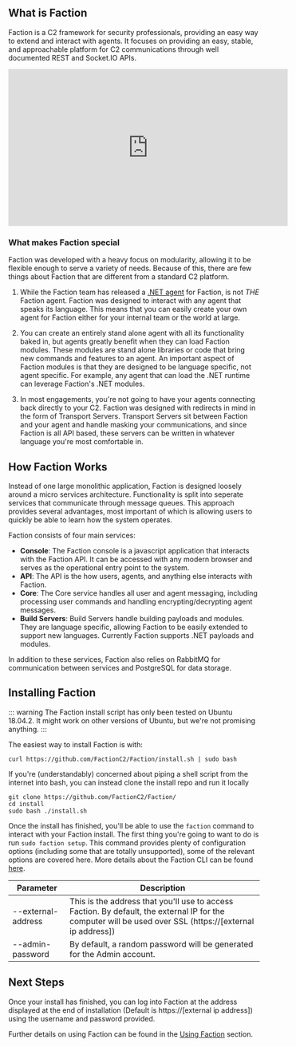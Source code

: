 ## What is Faction
Faction is a C2 framework for security professionals, providing an easy way to extend and interact with agents. It focuses on providing an easy, stable, and approachable platform for C2 communications through well documented REST and Socket.IO APIs.

<iframe style="margin: 0 auto; text-align: center" width="560" height="315" src="https://www.youtube-nocookie.com/embed/gETAhgBJabI" frameborder="0" allowfullscreen></iframe>

### What makes Faction special
Faction was developed with a heavy focus on modularity, allowing it to be flexible enough to serve a variety of needs. Because of this, there are few things about Faction that are different from a standard C2 platform.

1. While the Faction team has released a [.NET agent](https://www.maraudershell.com) for Faction, is not *THE* Faction agent. Faction was designed to interact with any agent that speaks its language. This means that you can easily create your own agent for Faction either for your internal team or the world at large.

2. You can create an entirely stand alone agent with all its functionality baked in, but agents greatly benefit when they can load Faction modules. These modules are stand alone libraries or code that bring new commands and features to an agent. An important aspect of Faction modules is that they are designed to be language specific, not agent specific. For example, any agent that can load the .NET runtime can leverage Faction's .NET modules.

3. In most engagements, you're not going to have your agents connecting back directly to your C2. Faction was designed with redirects in mind in the form of Transport Servers. Transport Servers sit between Faction and your agent and handle masking your communications, and since Faction is all API based, these servers can be written in whatever language you're most comfortable in. 


## How Faction Works
Instead of one large monolithic application, Faction is designed loosely around a micro services architecture. Functionality is split into seperate services that communicate through message queues. This approach provides several advantages, most important of which is allowing users to quickly be able to learn how the system operates. 

Faction consists of four main services:

* **Console**: The Faction console is a javascript application that interacts with the Faction API. It can be accessed with any modern browser and serves as the operational entry point to the system. 
* **API**: The API is the how users, agents, and anything else interacts with Faction.
* **Core**: The Core service handles all user and agent messaging, including processing user commands and handling encrypting/decrypting agent messages.
* **Build Servers**: Build Servers handle building payloads and modules. They are language specific, allowing Faction to be easily extended to support new languages. Currently Faction supports .NET payloads and modules.

In addition to these services, Faction also relies on RabbitMQ for communication between services and PostgreSQL for data storage.

## Installing Faction
::: warning
The Faction install script has only been tested on Ubuntu 18.04.2. It might work on other versions of Ubuntu, but we're not promising anything.
:::

The easiest way to install Faction is with:

```
curl https://github.com/FactionC2/Faction/install.sh | sudo bash
```

If you're (understandably) concerned about piping a shell script from the internet into bash, you can instead clone the install repo and run it locally

```
git clone https://github.com/FactionC2/Faction/
cd install
sudo bash ./install.sh
```

Once the install has finished, you'll be able to use the `faction` command to interact with your Faction install. The first thing you're going to want to do is run `sudo faction setup`. This command provides plenty of configuration options (including some that are totally unsupported), some of the relevant options are covered here. More details about the Faction CLI can be found [here](/docs/components/#CLI).

|Parameter          | Description |
|-------------------|-------------|
|--external-address | This is the address that you'll use to access Faction. By default, the external IP for the computer will be used over SSL (https://[external ip address]) |
|--admin-password | By default, a random password will be generated for the Admin account. |

## Next Steps
Once your install has finished, you can log into Faction at the address displayed at the end of installation (Default is https://[external ip address]) using the username and password provided.

Further details on using Faction can be found in the [Using Faction](/docs/using/) section.
